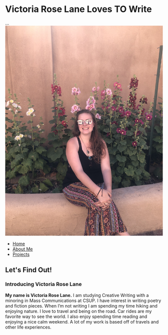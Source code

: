 <html>
 <head>
   <h1>Victoria Rose Lane Loves TO Write</h1>
   <nav>...</nav>
   <img src="images/img_5709.jpg" alt="Victoria Surrounded By Hollyhocks">
 </head>
  <Nav>
    <ul>
	<li><a href="index.html">Home</a></li> 
	<li><a href="aboutme.html">About Me</a></li>
	<li><a href="projects.html">Projects</a></li>
    </ul>
   </Nav>
  <body>
    <h2>Let's Find Out!</h2>
    <h3>Introducing Victoria Rose Lane</h3>
    <p1><b>My name is Victoria Rose Lane.</b> I am studying Creative Writing with a minoring in Mass Communications at CSUP. I have interest in writing poetry and fiction pieces. When I’m not writing I am spending my time hiking and enjoying nature. I love to travel and being on the road. Car rides are my favorite way to see the world. I also enjoy spending time reading and enjoying a nice calm weekend. A lot of my work is based off of travels and other life experiences.</p1>
   </body>
<html>